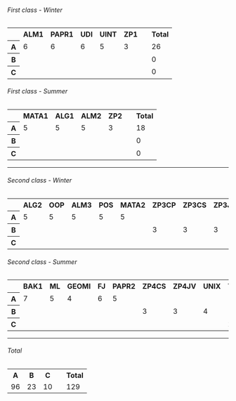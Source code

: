 ###### First class - Winter
<table>
	<tr>
		<th></th>
		<th>ALM1</th>
		<th>PAPR1</th>
		<th>UDI</th>
		<th>UINT</th>
		<th>ZP1</th>
		<th></th>
		<th>Total</th>
	</tr>
	<tr>
		<th scope="row">A</th>
		<td>6</td>
		<td>6</td>
		<td>6</td>
		<td>5</td>
		<td>3</td>
		<td></td>
		<td>26</td>
	</tr>
	<tr>
	<th scope="row">B</th>
		<td></td>
		<td></td>
		<td></td>
		<td></td>
		<td></td>
		<td></td>
		<td>0</td>
	</tr>
	<th scope="row">C</th>
		<td></td>
		<td></td>
		<td></td>
		<td></td>
		<td></td>
		<td></td>
		<td>0</td>
	</tr>
</table>

###### First class - Summer
<table>
	<tr>
		<th></th>
		<th>MATA1</th>
		<th>ALG1</th>
		<th>ALM2</th>
		<th>ZP2</th>
		<th></th>
		<th>Total</th>
	</tr>
	<tr>
		<th scope="row">A</th>
		<td>5</td>
		<td>5</td>
		<td>5</td>
		<td>3</td>
		<td></td>
		<td>18</td>
	</tr>
	<tr>
	<th scope="row">B</th>
		<td></td>
		<td></td>
		<td></td>
		<td></td>
		<td></td>
		<td>0</td>
	</tr>
	<th scope="row">C</th>
		<td></td>
		<td></td>
		<td></td>
		<td></td>
		<td></td>
		<td>0</td>
	</tr>
</table>

---

###### Second class - Winter
<table>
	<tr>
		<th></th>
		<th>ALG2</th>
		<th>OOP</th>
		<th>ALM3</th>
		<th>POS</th>
		<th>MATA2</th>
		<th>ZP3CP</th>
		<th>ZP3CS</th>
		<th>ZP3JV</th>
		<th>DIPR</th>
		<th>TEXZA</th>
		<th></th>
		<th>Total</th>
	</tr>
	<tr>
		<th scope="row">A</th>
		<td>5</td>
		<td>5</td>
		<td>5</td>
		<td>5</td>
		<td>5</td>
		<td></td>
		<td></td>
		<td></td>
		<td></td>
		<td></td>
		<td></td>
		<td>25</td>
	</tr>
	<tr>
	<th scope="row">B</th>
		<td></td>
		<td></td>
		<td></td>
		<td></td>
		<td></td>
		<td>3</td>
		<td>3</td>
		<td>3</td>
		<td>4</td>
		<td></td>
		<td></td>
		<td>13</td>
	</tr>
	<th scope="row">C</th>
		<td></td>
		<td></td>
		<td></td>
		<td></td>
		<td></td>
		<td></td>
		<td></td>
		<td></td>
		<td></td>
		<td>2</td>
		<td></td>
		<td>2</td>
	</tr>
</table>

###### Second class - Summer
<table>
	<tr>
		<th></th>
		<th>BAK1</th>
		<th>ML</th>
		<th>GEOMI</th>
		<th>FJ</th>
		<th>PAPR2</th>
		<th>ZP4CS</th>
		<th>ZP4JV</th>
		<th>UNIX</th>
		<th>TEXL</th>
		<th>PTWS5</th>
		<th>TWS</th>
		<th></th>
		<th>Total</th>
	</tr>
	<tr>
		<th scope="row">A</th>
		<td>7</td>
		<td>5</td>
		<td>4</td>
		<td>6</td>
		<td>5</td>
		<td></td>
		<td></td>
		<td></td>
		<td></td>
		<td></td>
		<td></td>
		<td></td>
		<td>27</td>
	</tr>
	<tr>
	<th scope="row">B</th>
		<td></td>
		<td></td>
		<td></td>
		<td></td>
		<td></td>
		<td>3</td>
		<td>3</td>
		<td>4</td>
		<td></td>
		<td></td>
		<td></td>
		<td></td>
		<td>10</td>
	</tr>
	<th scope="row">C</th>
		<td></td>
		<td></td>
		<td></td>
		<td></td>
		<td></td>
		<td></td>
		<td></td>
		<td></td>
		<td>2</td>
		<td>3</td>
		<td>3</td>
		<td></td>
		<td>8</td>
	</tr>
</table>

---

###### Total
<table>
	<tr><th>A</th><th>B</th><th>C</th><th></th><th>Total</th></tr>
	<tr><td>96</td><td>23</td><td>10</td><td></td><td>129</td></tr>
</table>
